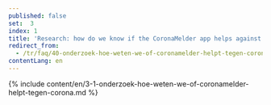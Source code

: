 ```yaml
---
published: false
set:  3
index: 1
title: 'Research: how do we know if the CoronaMelder app helps against the coronavirus?'
redirect_from: 
  - /tr/faq/40-onderzoek-hoe-weten-we-of-coronamelder-helpt-tegen-corona
contentLang: en
---
```

{% include content/en/3-1-onderzoek-hoe-weten-we-of-coronamelder-helpt-tegen-corona.md %}
